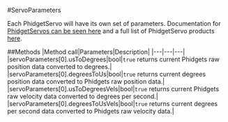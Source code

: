 #ServoParameters

Each PhidgetServo will have its own set of parameters. Documentation for [PhidgetServos can be seen here](https://github.com/RIAEvangelist/node-phidget-API/blob/master/docs/Servo.md) and a full list of PhidgetServo products [here](http://www.phidgets.com/products.php?category=10). 

##Methods
|Method call|Parameters|Description|
|---|---|---|
|servoParameters[0].usToDegrees|bool|`true` returns current Phidgets raw position data converted to degrees.|
|servoParameters[0].degreesToUs|bool|`true` returns current degrees position data converted to Phidgets raw position data.|
|servoParameters[0].usToDegreesVels|bool|`true` returns current Phidgets raw velocity data converted to degrees per second.|
|servoParameters[0].degreesToUsVels|bool|`true` returns current degrees per second data converted to Phidgets raw velocity data.|